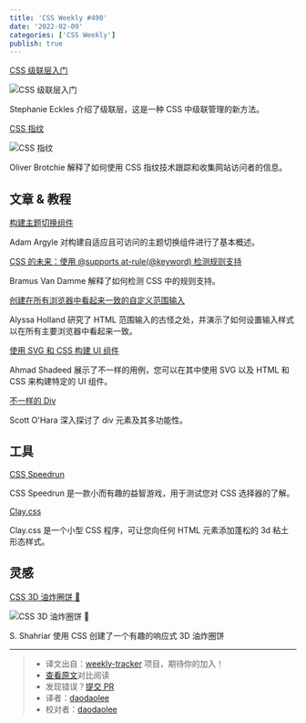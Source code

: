 ```yaml
---
title: 'CSS Weekly #490'
date: '2022-02-09'
categories: ['CSS Weekly']
publish: true
---
```


[CSS 级联层入门](https://www.smashingmagazine.com/2022/01/introduction-css-cascade-layers/?utm_source=CSS-Weekly&utm_campaign=Issue-490&utm_medium=web)

![CSS 级联层入门](https://css-weekly.com/wp-content/uploads/2022/01/introduction-css-cascade-layers.png)

<!--以上是预览信息，图片一张或限制百字左右，前者优先-->
<!-- more -->

Stephanie Eckles 介绍了级联层，这是一种 CSS 中级联管理的新方法。

[CSS 指纹](https://csstracking.dev/?utm_source=CSS-Weekly&utm_campaign=Issue-490&utm_medium=web)

![CSS 指纹](https://css-weekly.com/wp-content/uploads/2022/01/css-fingerprint.png)

Oliver Brotchie 解释了如何使用 CSS 指纹技术跟踪和收集网站访问者的信息。

## 文章 & 教程

[构建主题切换组件](https://web.dev/building-a-theme-switch-component/?utm_source=CSS-Weekly&utm_campaign=Issue-490&utm_medium=web)

Adam Argyle 对构建自适应且可访问的主题切换组件进行了基本概述。

[CSS 的未来：使用 @supports at-rule(@keyword) 检测规则支持](https://www.bram.us/2022/01/20/detect-at-rule-support-with-the-at-rule-function/?utm_source=CSS-Weekly&utm_campaign=Issue-490&utm_medium=web)

Bramus Van Damme 解释了如何检测 CSS 中的规则支持。

[创建在所有浏览器中看起来一致的自定义范围输入](https://www.smashingmagazine.com/2021/12/create-custom-range-input-consistent-browsers/?utm_source=CSS-Weekly&utm_campaign=Issue-490&utm_medium=web)

Alyssa Holland 研究了 HTML 范围输入的古怪之处，并演示了如何设置输入样式以在所有主要浏览器中看起来一致。

[使用 SVG 和 CSS 构建 UI 组件](https://ishadeed.com/article/building-components-svg-css/?utm_source=CSS-Weekly&utm_campaign=Issue-490&utm_medium=web)

Ahmad Shadeed 展示了不一样的用例，您可以在其中使用 SVG 以及 HTML 和 CSS 来构建特定的 UI 组件。

[不一样的 Div](https://www.scottohara.me/blog/2022/01/20/divisive.html?utm_source=CSS-Weekly&utm_campaign=Issue-490&utm_medium=web)

Scott O'Hara 深入探讨了 div 元素及其多功能性。

## 工具

[CSS Speedrun](https://css-speedrun.netlify.app/?utm_source=CSS-Weekly&utm_campaign=Issue-490&utm_medium=web)

CSS Speedrun 是一款小而有趣的益智游戏，用于测试您对 CSS 选择器的了解。

[Clay.css](https://codeadrian.github.io/clay.css/?utm_source=CSS-Weekly&utm_campaign=Issue-490&utm_medium=web)

Clay.css 是一个小型 CSS 程序，可让您向任何 HTML 元素添加蓬松的 3d 粘土形态样式。

## 灵感

[CSS 3D 油炸圈饼 🍩](https://codepen.io/ShadowShahriar/pen/YzrbBXg?utm_source=CSS-Weekly&utm_campaign=Issue-490&utm_medium=web)

![CSS 3D 油炸圈饼 🍩](https://css-weekly.com/wp-content/uploads/2022/01/css-3d-donut.jpg)

S. Shahriar 使用 CSS 创建了一个有趣的响应式 3D 油炸圈饼

---

> -   译文出自：[weekly-tracker](https://github.com/FEDarling/weekly-tracker) 项目，期待你的加入！
> -   [查看原文](https://css-weekly.com/issue-490/)对比阅读
> -   发现错误？[提交 PR](https://github.com/FEDarling/weekly-tracker/blob/main/weeklys/css_weekly/490)
> -   译者：[daodaolee](https://github.com/daodaolee)
> -   校对者：[daodaolee](https://github.com/daodaolee)
